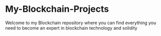 # My-Blockchain-Projects
Welcome to my Blockchain repository where you can find everything you need to become an expert in blockchain technology and solidity
